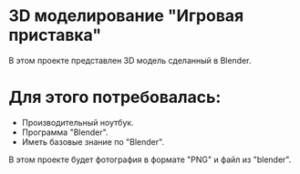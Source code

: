 # 3D моделирование "Игровая приставка"
В этом проекте представлен 3D модель сделанный в Blender.

# Для этого потребовалась:
* Производительный ноутбук.
* Программа "Blender".
* Иметь базовые знание по "Blender".


В этом проекте будет фотография в формате "PNG" и файл из "blender".
